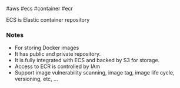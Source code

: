 #aws #ecs #container #ecr

ECS is Elastic container repository

### Notes
- For storing Docker images
- It has public and private repository.
- It is fully integrated with ECS and backed by S3 for storage.
- Access to ECR is controlled by IAm
- Support image vulnerability scanning, image tag, image life cycle, versioning, etc, ...
